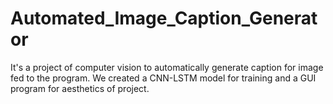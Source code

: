# Automated_Image_Caption_Generator
It's a project of computer vision to automatically generate caption for image fed to the program.
We created a CNN-LSTM model for training and a GUI program for aesthetics of project.
